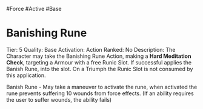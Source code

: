 #Force
#Active
#Base

# Banishing Rune
Tier: 5
Quality: Base
Activation: Action
Ranked: No
Description: The Character may take the Banishing Rune Action, making a **Hard Meditation Check**, targeting a Armour with a free Runic Slot. If successful applies the Banish Rune, into the slot. On a Triumph the Runic Slot is not consumed by this application.

Banish Rune - May take a maneuver to activate the rune, when activated the rune prevents suffering 10 wounds from force effects. (If an ability requires the user to suffer wounds, the ability fails)

